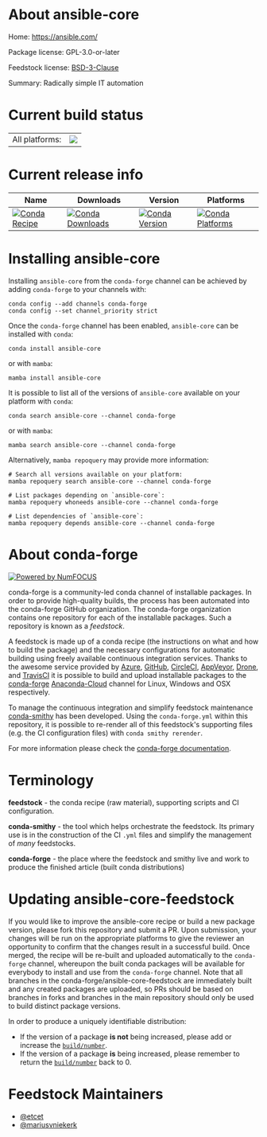 About ansible-core
==================

Home: https://ansible.com/

Package license: GPL-3.0-or-later

Feedstock license: [BSD-3-Clause](https://github.com/conda-forge/ansible-core-feedstock/blob/main/LICENSE.txt)

Summary: Radically simple IT automation

Current build status
====================


<table><tr><td>All platforms:</td>
    <td>
      <a href="https://dev.azure.com/conda-forge/feedstock-builds/_build/latest?definitionId=12868&branchName=main">
        <img src="https://dev.azure.com/conda-forge/feedstock-builds/_apis/build/status/ansible-core-feedstock?branchName=main">
      </a>
    </td>
  </tr>
</table>

Current release info
====================

| Name | Downloads | Version | Platforms |
| --- | --- | --- | --- |
| [![Conda Recipe](https://img.shields.io/badge/recipe-ansible--core-green.svg)](https://anaconda.org/conda-forge/ansible-core) | [![Conda Downloads](https://img.shields.io/conda/dn/conda-forge/ansible-core.svg)](https://anaconda.org/conda-forge/ansible-core) | [![Conda Version](https://img.shields.io/conda/vn/conda-forge/ansible-core.svg)](https://anaconda.org/conda-forge/ansible-core) | [![Conda Platforms](https://img.shields.io/conda/pn/conda-forge/ansible-core.svg)](https://anaconda.org/conda-forge/ansible-core) |

Installing ansible-core
=======================

Installing `ansible-core` from the `conda-forge` channel can be achieved by adding `conda-forge` to your channels with:

```
conda config --add channels conda-forge
conda config --set channel_priority strict
```

Once the `conda-forge` channel has been enabled, `ansible-core` can be installed with `conda`:

```
conda install ansible-core
```

or with `mamba`:

```
mamba install ansible-core
```

It is possible to list all of the versions of `ansible-core` available on your platform with `conda`:

```
conda search ansible-core --channel conda-forge
```

or with `mamba`:

```
mamba search ansible-core --channel conda-forge
```

Alternatively, `mamba repoquery` may provide more information:

```
# Search all versions available on your platform:
mamba repoquery search ansible-core --channel conda-forge

# List packages depending on `ansible-core`:
mamba repoquery whoneeds ansible-core --channel conda-forge

# List dependencies of `ansible-core`:
mamba repoquery depends ansible-core --channel conda-forge
```


About conda-forge
=================

[![Powered by
NumFOCUS](https://img.shields.io/badge/powered%20by-NumFOCUS-orange.svg?style=flat&colorA=E1523D&colorB=007D8A)](https://numfocus.org)

conda-forge is a community-led conda channel of installable packages.
In order to provide high-quality builds, the process has been automated into the
conda-forge GitHub organization. The conda-forge organization contains one repository
for each of the installable packages. Such a repository is known as a *feedstock*.

A feedstock is made up of a conda recipe (the instructions on what and how to build
the package) and the necessary configurations for automatic building using freely
available continuous integration services. Thanks to the awesome service provided by
[Azure](https://azure.microsoft.com/en-us/services/devops/), [GitHub](https://github.com/),
[CircleCI](https://circleci.com/), [AppVeyor](https://www.appveyor.com/),
[Drone](https://cloud.drone.io/welcome), and [TravisCI](https://travis-ci.com/)
it is possible to build and upload installable packages to the
[conda-forge](https://anaconda.org/conda-forge) [Anaconda-Cloud](https://anaconda.org/)
channel for Linux, Windows and OSX respectively.

To manage the continuous integration and simplify feedstock maintenance
[conda-smithy](https://github.com/conda-forge/conda-smithy) has been developed.
Using the ``conda-forge.yml`` within this repository, it is possible to re-render all of
this feedstock's supporting files (e.g. the CI configuration files) with ``conda smithy rerender``.

For more information please check the [conda-forge documentation](https://conda-forge.org/docs/).

Terminology
===========

**feedstock** - the conda recipe (raw material), supporting scripts and CI configuration.

**conda-smithy** - the tool which helps orchestrate the feedstock.
                   Its primary use is in the construction of the CI ``.yml`` files
                   and simplify the management of *many* feedstocks.

**conda-forge** - the place where the feedstock and smithy live and work to
                  produce the finished article (built conda distributions)


Updating ansible-core-feedstock
===============================

If you would like to improve the ansible-core recipe or build a new
package version, please fork this repository and submit a PR. Upon submission,
your changes will be run on the appropriate platforms to give the reviewer an
opportunity to confirm that the changes result in a successful build. Once
merged, the recipe will be re-built and uploaded automatically to the
`conda-forge` channel, whereupon the built conda packages will be available for
everybody to install and use from the `conda-forge` channel.
Note that all branches in the conda-forge/ansible-core-feedstock are
immediately built and any created packages are uploaded, so PRs should be based
on branches in forks and branches in the main repository should only be used to
build distinct package versions.

In order to produce a uniquely identifiable distribution:
 * If the version of a package **is not** being increased, please add or increase
   the [``build/number``](https://docs.conda.io/projects/conda-build/en/latest/resources/define-metadata.html#build-number-and-string).
 * If the version of a package **is** being increased, please remember to return
   the [``build/number``](https://docs.conda.io/projects/conda-build/en/latest/resources/define-metadata.html#build-number-and-string)
   back to 0.

Feedstock Maintainers
=====================

* [@etcet](https://github.com/etcet/)
* [@mariusvniekerk](https://github.com/mariusvniekerk/)

